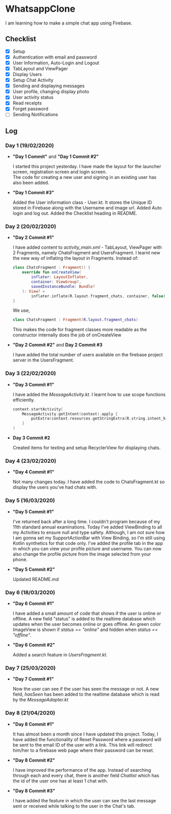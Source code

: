 
# WhatsappClone  
I am learning how to make a simple chat app using Firebase.  
   
## Checklist

 - [x] Setup
 - [x] Authentication with email and password
 - [x] User Information, Auto-Login and Logout
 - [x] TabLayout and ViewPager
 - [x] Display Users
 - [x] Setup Chat Activity
 - [x] Sending and displaying messages
 - [x] User profile, changing display photo
 - [x] User activity status
 - [x] Read receipts
 - [x] Forget password
 - [ ] Sending Notifications

## Log  

### Day 1 (19/02/2020)

- **"Day 1 Commit"** and **"Day 1 Commit #2"**  
    
    I started this project yesterday. I have made the layout for the launcher screen, registration screen and login screen.  
    The code for creating a new user and signing in an existing user has also been added.

- **"Day 1 Commit #3"**
	
	Added the User information class - User.kt. It stores the Unique ID stored in Firebase along with the Username and image url. Added Auto login and log out.
	Added the Checklist heading in README.

### Day 2 (20/02/2020)
 
- **"Day 2 Commit #1"**
    
    I have added content to *activity_main.xml* - TabLayout, ViewPager with 2 Fragments, namely ChatsFragment and UsersFragment.
    I learnt new the new way of inflating the layout in Fragments. 
    Instead of:
	```kotlin
	class ChatsFragment : Fragment() {
		override fun onCreateView(
			inflater: LayoutInflater,
			container: ViewGroup?,
			savedInstanceBundle: Bundle?
		): View? =
			inflater.inflate(R.layout.fragment_chats, container, false)
	}
	```
    We use,
    ```kotlin
    class ChatsFragment : Fragment(R.layout.fragment_chats)
    ```
    This makes the code for fragment classes more readable as the constructor internally does the job of onCreateView
    
- **"Day 2 Commit #2"** and **Day 2 Commit #3**
    
    I have added the total number of users available on the firebase project server in the UsersFragment.
    
### Day 3 (22/02/2020)

- **"Day 3 Commit #1"**

    I have added the *MessageActivity.kt*. I learnt how to use scope functions efficiently.
    ```kotlin
    context.startActivity(
        MessageActivity.getIntent(context).apply {
            putExtra(context.resources.getStringExtra(R.string.intent_key_userid), user.id)
        }
    )
    ```
    
- **Day 3 Commit #2**

    Created items for texting and setup RecyclerView for displaying chats.

### Day 4 (23/02/2020)

- **"Day 4 Commit #1"**

	Not many changes today. I have added the code to ChatsFragment.kt so display the users you've had chats with.
	
### Day 5 (16/03/2020)

- **"Day 5 Commit #1"**

    I've returned back after a long time. I couldn't program because of my 11th standard annual examinations.
    Today I've added ViewBinding to all my Activities to ensure null and type safety. Although, I am not sure how
    I am gonna set my SupportActionBar with View Binding, so I'm still using Kotlin synthetics for that code only.
    I've added the profile tab in the app in which you can view your profile picture and username. You can now also
    change the profile picture from the image selected from your phone.
    
- **"Day 5 Commit #2"**

    Updated README.md
    
### Day 6 (18/03/2020)

- **"Day 6 Commit #1"**

    I have added a small amount of code that shows if the user is online or offline. A new field "status" is added to
    the realtime database which updates when the user becomes online or goes offline. An green color ImageView is 
    shown if *status == "online"* and hidden when *status == "offline"*.
    
- **"Day 6 Commit #2"**

    Added a search feature in *UsersFragment.kt*.
    
### Day 7 (25/03/2020)

- **"Day 7 Commit #1"**

    Now the user can see if the user has seen the message or not. A new field, *hasSeen* has been added to the realtime
    database which is read by the *MessageAdapter.kt*
    
### Day 8 (21/04/2020)

- **"Day 8 Commit #1"**

    It has almost been a month since I have updated this project. Today, I have added the functionality of Reset Password where 
    a password will be sent to the email ID of the user with a link. This link will redirect him/her to a firebase web page where their
    password can be reset.
    
- **"Day 8 Commit #2"**

    I have improved the performance of the app. Instead of searching through each and every chat, there is another field *Chatlist* which
    has the id of the user one has at least 1 chat with.
    
- **"Day 8 Commit #3"**

    I have added the feature in which the user can see the last message sent or received while talking to the user in the Chat's tab.